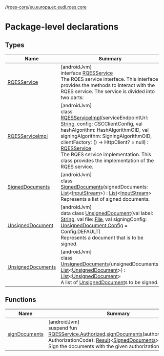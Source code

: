 //[rqes-core](../../index.md)/[eu.europa.ec.eudi.rqes.core](index.md)

# Package-level declarations

## Types

| Name | Summary |
|---|---|
| [RQESService](-r-q-e-s-service/index.md) | [androidJvm]<br>interface [RQESService](-r-q-e-s-service/index.md)<br>The RQES service interface. This interface provides the methods to interact with the RQES service. The service is divided into two parts: |
| [RQESServiceImpl](-r-q-e-s-service-impl/index.md) | [androidJvm]<br>class [RQESServiceImpl](-r-q-e-s-service-impl/index.md)(serviceEndpointUrl: [String](https://kotlinlang.org/api/latest/jvm/stdlib/kotlin/-string/index.html), config: CSCClientConfig, val hashAlgorithm: HashAlgorithmOID, val signingAlgorithm: SigningAlgorithmOID, clientFactory: () -&gt; HttpClient? = null) : [RQESService](-r-q-e-s-service/index.md)<br>The RQES service implementation. This class provides the implementation of the RQES service. |
| [SignedDocuments](-signed-documents/index.md) | [androidJvm]<br>class [SignedDocuments](-signed-documents/index.md)(signedDocuments: [List](https://kotlinlang.org/api/latest/jvm/stdlib/kotlin.collections/-list/index.html)&lt;[InputStream](https://developer.android.com/reference/kotlin/java/io/InputStream.html)&gt;) : [List](https://kotlinlang.org/api/latest/jvm/stdlib/kotlin.collections/-list/index.html)&lt;[InputStream](https://developer.android.com/reference/kotlin/java/io/InputStream.html)&gt; <br>Represents a list of signed documents. |
| [UnsignedDocument](-unsigned-document/index.md) | [androidJvm]<br>data class [UnsignedDocument](-unsigned-document/index.md)(val label: [String](https://kotlinlang.org/api/latest/jvm/stdlib/kotlin/-string/index.html), val file: [File](https://developer.android.com/reference/kotlin/java/io/File.html), val signingConfig: [UnsignedDocument.Config](-unsigned-document/-config/index.md) = Config.DEFAULT)<br>Represents a document that is to be signed. |
| [UnsignedDocuments](-unsigned-documents/index.md) | [androidJvm]<br>class [UnsignedDocuments](-unsigned-documents/index.md)(unsignedDocuments: [List](https://kotlinlang.org/api/latest/jvm/stdlib/kotlin.collections/-list/index.html)&lt;[UnsignedDocument](-unsigned-document/index.md)&gt;) : [List](https://kotlinlang.org/api/latest/jvm/stdlib/kotlin.collections/-list/index.html)&lt;[UnsignedDocument](-unsigned-document/index.md)&gt; <br>A list of [UnsignedDocument](-unsigned-document/index.md)s to be signed. |

## Functions

| Name | Summary |
|---|---|
| [signDocuments](sign-documents.md) | [androidJvm]<br>suspend fun [RQESService.Authorized](-r-q-e-s-service/-authorized/index.md).[signDocuments](sign-documents.md)(authorizationCode: AuthorizationCode): [Result](https://kotlinlang.org/api/latest/jvm/stdlib/kotlin/-result/index.html)&lt;[SignedDocuments](-signed-documents/index.md)&gt;<br>Sign the documents with the given authorization code. |
